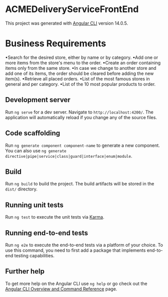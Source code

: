 # ACMEDeliveryServiceFrontEnd

This project was generated with [Angular CLI](https://github.com/angular/angular-cli) version 14.0.5.

# Business Requirements

•Search for the desired store, either by name or by category.
•Add one or more items from the store's menu to the order.
•Create an order containing items only from the same store.
•In case we change to another store and add one of its items, the order should be cleared before adding the new item(s).
•Retrieve all placed orders.
•List of the most famous stores in general and per category.
•List of the 10 most popular products to order.

## Development server

Run `ng serve` for a dev server. Navigate to `http://localhost:4200/`. The application will automatically reload if you change any of the source files.

## Code scaffolding

Run `ng generate component component-name` to generate a new component. You can also use `ng generate directive|pipe|service|class|guard|interface|enum|module`.

## Build

Run `ng build` to build the project. The build artifacts will be stored in the `dist/` directory.

## Running unit tests

Run `ng test` to execute the unit tests via [Karma](https://karma-runner.github.io).

## Running end-to-end tests

Run `ng e2e` to execute the end-to-end tests via a platform of your choice. To use this command, you need to first add a package that implements end-to-end testing capabilities.

## Further help

To get more help on the Angular CLI use `ng help` or go check out the [Angular CLI Overview and Command Reference](https://angular.io/cli) page.
